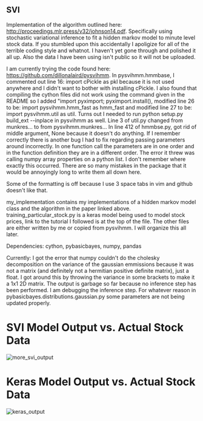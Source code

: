 ## SVI
Implementation of the algorithm outlined here: http://proceedings.mlr.press/v32/johnson14.pdf. Specifically using stochastic variational inference to fit a hidden markov model to minute level stock data. If you stumbled upon this accidentally I apoligize for all of the terrible coding style and whatnot. I haven't yet gone through and polished it all up. Also the data I have been using isn't public so it will not be uploaded.

I am currently trying the code found here: https://github.com/dillonalaird/pysvihmm. In pysvihmm.hmmbase, I commented out line 16: import cPickle as pkl because it is not used anywhere and I didn't want to bother with installing cPickle. I also found that compiling the cython files did not work using the command given in the README so I added "import pyximport; pyximport.install(), modified line 26 to be: import pysvihmm.hmm_fast as hmm_fast and modified line 27 to be: import pysvihmm.util as util. Turns out I needed to run python setup.py build_ext --inplace in pysvihmm as well. Line 3 of util.py changed from munkres... to from pysvihmm.munkres... In line 412 of hmmbse.py, got rid of middle argument, None because it doesn't do anything. If I remember correctly there is another bug I had to fix regarding passing parameters around incorrectly. In one function call the parameters are in one order and in the function definition they are in a different order. The error it threw was calling numpy array properties on a python list. I don't remember where exactly this occurred. There are so many mistakes in the package that it would be annoyingly long to write them all down here.

Some of the formatting is off because I use 3 space tabs in vim and github doesn't like that.

my_implementation contains my implementations of a hidden markov model class and the algorithm in the paper linked above.
training_particular_stock.py is a keras model being used to model stock prices, link to the tutorial I followed is at the top of the file. The other files are either written by me or copied from pysvihmm. I will organize this all later.

Dependencies: cython, pybasicbayes, numpy, pandas

Currently: I got the error that numpy couldn't do the cholesky decomposition on the variance of the gaussian emmissions because it was not a matrix (and definitely not a hermitian positive definite matrix), just a float. I got around this by throwing the variance in some brackets to make it a 1x1 2D matrix. The output is garbage so far because no inference step has been performed. I am debugging the inference step. For whatever reason in pybasicbayes.distributions.gaussian.py some parameters are not being updated properly.

# SVI Model Output vs. Actual Stock Data
![more_svi_output](https://user-images.githubusercontent.com/17442830/29325099-2a908f58-81ac-11e7-804c-7ea291977f13.png)

# Keras Model Output vs. Actual Stock Data
![keras_output](https://user-images.githubusercontent.com/17442830/29154335-67e9913a-7d59-11e7-9032-5b65b556e62f.png)
